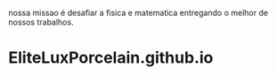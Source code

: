 
nossa missao é desafiar a fisica e matematica entregando o melhor de nossos trabalhos.

# EliteLuxPorcelain.github.io
